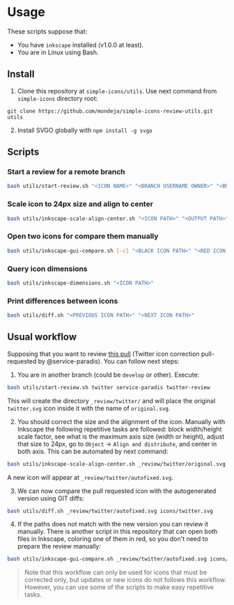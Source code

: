 # Usage

These scripts suppose that:

- You have `inkscape` installed (v1.0.0 at least).
- You are in Linux using Bash.

## Install

1. Clone this repository at `simple-icons/utils`. Use next command from
 `simple-icons` directory root:
```
git clone https://github.com/mondeja/simple-icons-review-utils.git utils
```
2. Install SVGO globally with `npm install -g svgo`

## Scripts
### Start a review for a remote branch

```bash
bash utils/start-review.sh "<ICON NAME>" "<BRANCH USERNAME OWNER>" "<BRANCH NAME>"
```

### Scale icon to 24px size and align to center

```bash
bash utils/inkscape-scale-align-center.sh "<ICON PATH>" "<OUTPUT PATH>" 
```

### Open two icons for compare them manually

```bash
bash utils/inkscape-gui-compare.sh [-c] "<BLACK ICON PATH>" "<RED ICON PATH>"
```

### Query icon dimensions

```bash
bash utils/inkscape-dimensions.sh "<ICON PATH>"
```

### Print differences between icons

```bash
bash utils/diff.sh "<PREVIOUS ICON PATH>" "<NEXT ICON PATH>"
```

## Usual workflow

Supposing that you want to review
[this pull](https://github.com/simple-icons/simple-icons/pull/3860) (Twitter
icon correction pull-requested by @service-paradis). You can follow next steps:

1. You are in another branch (could be `develop` or other). Execute:

```bash
bash utils/start-review.sh twitter service-paradis twitter-review
```

This will create the directory `_review/twitter/` and will place the original
`twitter.svg` icon inside it with the name of `original.svg`.

2. You should correct the size and the alignment of the icon. Manually with
Inkscape the following repetitive tasks are followed: block width/height scale
factor, see what is the maximum axis size (width or height), adjust that size
to 24px, go to `Object` -> `Align and distribute`, and center in both axis.
This can be automated by next command:

```bash
bash utils/inkscape-scale-align-center.sh _review/twitter/original.svg _review/twitter/autofixed.svg
```

A new icon will appear at `_review/twitter/autofixed.svg`.

3. We can now compare the pull requested icon with the autogenerated version
using GIT diffs:

```bash
bash utils/diff.sh _review/twitter/autofixed.svg icons/twitter.svg
```

4. If the paths does not match with the new version you can review it manually.
There is another script in this repository that can open both files in Inkscape,
coloring one of them in red, so you don't need to prepare the review manually:

```bash
bash utils/inkscape-gui-compare.sh _review/twitter/autofixed.svg icons/twitter.svg
```

> Note that this workflow can only be used for icons that must be corrected
only, but updates or new icons do not follows this workflow. However, you can
use some of the scripts to make easy repetitive tasks.
